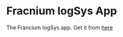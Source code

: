 # Fracnium logSys App

The Francium logSys app. Get it from [here](http://lobby.subinsb.com/apps/fr-logsys)
